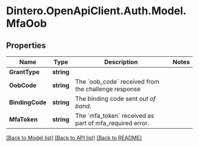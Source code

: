 # Dintero.OpenApiClient.Auth.Model.MfaOob

## Properties

Name | Type | Description | Notes
------------ | ------------- | ------------- | -------------
**GrantType** | **string** |  | 
**OobCode** | **string** | The &#x60;oob_code&#x60; received from the challenge response | 
**BindingCode** | **string** | The binding code sent _out of band_. | 
**MfaToken** | **string** | The &#x60;mfa_token&#x60; received as part of mfa_required error. | 

[[Back to Model list]](../README.md#documentation-for-models) [[Back to API list]](../README.md#documentation-for-api-endpoints) [[Back to README]](../README.md)

